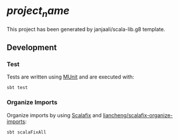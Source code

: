 # $project_name$

This project has been generated by janjaali/scala-lib.g8 template.

## Development

### Test

Tests are written using [MUnit](https://github.com/scalameta/munit) and are executed with:

```shell
sbt test
```

### Organize Imports

Organize imports by using [Scalafix](https://github.com/scalacenter/scalafix) and [liancheng/scalafix-organize-imports](https://github.com/liancheng/scalafix-organize-imports):

```shell
sbt scalaFixAll
```

